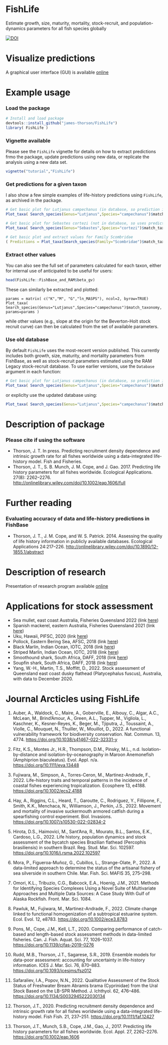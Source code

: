 # FishLife
Estimate growth, size, maturity, mortality, stock-recruit, and population-dynamics parameters for all fish species globally

[![DOI](https://zenodo.org/badge/67250650.svg)](https://zenodo.org/badge/latestdoi/67250650)

# Visualize predictions

A graphical user interface (GUI) is available [online](https://james-thorson.shinyapps.io/FishLife/)

# Example usage

### Load the package
```R
# Install and load package
devtools::install_github("james-thorson/FishLife")
library( FishLife )
```

### Vignette available
Please see the `FishLife` vignette for details on how to extract predictions frmo the package, update predictions using new data, or replicate the analysis using a new data set.  
```R
vignette("tutorial","FishLife")
```

### Get predictions for a given taxon
I also show a few simple examples of life-history predictions using `FishLife`, as archived in the package.  
```R
# Get basic plot for Lutjanus campechanus (in database, so prediction is informed by species-specific data)
Plot_taxa( Search_species(Genus="Lutjanus",Species="campechanus")$match_taxonomy )

# Get basic plot for Sebastes cortezi (not in database, so uses predictive distribution for genus Sebastes)
Plot_taxa( Search_species(Genus="Sebastes",Species="cortezi")$match_taxonomy )

# Get basic plot and extract values for Family Scombridae 
( Predictions = Plot_taxa(Search_species(Family="Scombridae")$match_taxonomy) )
```

### Extract other values
You can also see the full set of parameters calculated for each taxon, either for internal use of anticipated to be useful for users:
```R
head(FishLife::FishBase_and_RAM$beta_gv)
```
These can similarly be extracted and plotted:
```
params = matrix( c("K","M", "G","ln_MASPS"), ncol=2, byrow=TRUE)
Plot_taxa( Search_species(Genus="Lutjanus",Species="campechanus")$match_taxonomy, params=params )
```
while other values (e.g., slope at the origin for the Beverton-Holt stock recruit curve) can then be calculated from the set of available parameters.  

### Use old database
By default `FishLife` uses the most-recent version published.  This currently includes both growth, size, maturity, and mortality parameters from FishBase, as well as stock-recruit parameters estimated using the RAM Legacy stock-recruit database.  To use earlier versions, use the `Database` argument in each function:

```R
# Get basic plot for Lutjanus campechanus (in database, so prediction is informed by species-specific data)
Plot_taxa( Search_species(Genus="Lutjanus",Species="campechanus")$match_taxonomy, Database="FishBase" )
```

or expliclty use the updated database using:

```R
Plot_taxa( Search_species(Genus="Lutjanus",Species="campechanus")$match_taxonomy, Database="FishBase_and_RAM" )`
```

Description of package
=============
### Please cite if using the software
* Thorson, J. T. In press.  Predicting recruitment density dependence and intrinsic growth rate for all fishes worldwide using a data-integrated life-history model.  Fish and Fisheries. 
* Thorson, J. T., S. B. Munch, J. M. Cope, and J. Gao. 2017. Predicting life history parameters for all fishes worldwide. Ecological Applications. 27(8): 2262–2276. http://onlinelibrary.wiley.com/doi/10.1002/eap.1606/full

Further reading
=============
### Evaluating accuracy of data and life-history predictions in FishBase
* Thorson, J. T., J. M. Cope, and W. S. Patrick. 2014. Assessing the quality of life history information in publicly available databases. Ecological Applications 24:217–226. http://onlinelibrary.wiley.com/doi/10.1890/12-1855.1/abstract

Description of research
=============
Presentation of research program available [online](https://www.youtube.com/watch?v=efVXe0J80oU&feature=youtu.be)

Applications for stock assessment
=============

* Sea mullet, east coast Australia, Fisheries Queensland 2022 (link [here](https://era.daf.qld.gov.au/id/eprint/8600/1/sea_mullet_rtex_2022.pdf))
* Spanish mackerel, eastern Australia, Fisheries Queensland 2021 (link [here](http://era.daf.qld.gov.au/id/eprint/8226/25/Spanish%20mackerel%20EC%20stock%20assessment%20report%202021.pdf))
* Uku, Hawaii, PIFSC, 2020 (link [here](https://www.researchgate.net/profile/Marc_Nadon/publication/341385433_Stock_assessment_of_uku_Aprion_virescens_in_Hawaii_2020/links/5ebd99bf92851c11a867bf18/Stock-assessment-of-uku-Aprion-virescens-in-Hawaii-2020.pdf))
* Pollock, Eastern Bering Sea, AFSC, 2018 (link [here](https://archive.fisheries.noaa.gov/afsc/REFM/docs/2018/BSAI/2018EBSpollock.pdf))
* Black Marlin, Indian Ocean, IOTC, 2018 (link [here](https://www.iotc.org/sites/default/files/documents/2018/09/IOTC-2018-WPB16-15_-_BLM_JABBA_Final.pdf))
* Striped Marlin, Indian Ocean, IOTC, 2018 (link [here](https://www.iotc.org/sites/default/files/documents/2018/09/IOTC-2018-WPB16-16_-_MLS_JABBA_Final.pdf))
* Smoothound shark, South Africa, DAFF, 2018 (link [here](https://www.researchgate.net/publication/338491221_Assessment_of_smoothhound_shark_Mustelus_mustelus_in_South_Africa))
* Soupfin shark, South Africa, DAFF, 2018 (link [here](https://www.researchgate.net/publication/338491033_First_comprehensive_assessment_of_soupfin_shark_Galeorhinus_galeus_in_South_Africa))
 * Yang, W.-H., Martin, T.S., Moffitt, D., 2022. Stock assessment of Queensland east coast dusky flathead (Platycephalus fuscus), Australia, with data to December 2020.

Journal Arcticles using FishLife
=============
1.	Auber, A., Waldock, C., Maire, A., Goberville, E., Albouy, C., Algar, A.C., McLean, M., Brind’Amour, A., Green, A.L., Tupper, M., Vigliola, L., Kaschner, K., Kesner-Reyes, K., Beger, M., Tjiputra, J., Toussaint, A., Violle, C., Mouquet, N., Thuiller, W., Mouillot, D., 2022. A functional vulnerability framework for biodiversity conservation. Nat. Commun. 13, 4774. https://doi.org/10.1038/s41467-022-32331-y

2.	Fitz, K.S., Montes Jr., H.R., Thompson, D.M., Pinsky, M.L., n.d. Isolation-by-distance and isolation-by-oceanography in Maroon Anemonefish (Amphiprion biaculeatus). Evol. Appl. n/a. https://doi.org/10.1111/eva.13448

3.	Fujiwara, M., Simpson, A., Torres-Ceron, M., Martinez-Andrade, F., 2022. Life-history traits and temporal patterns in the incidence of coastal fishes experiencing tropicalization. Ecosphere 13, e4188. https://doi.org/10.1002/ecs2.4188

4.	Hay, A., Riggins, C.L., Heard, T., Garoutte, C., Rodriguez, Y., Fillipone, F., Smith, K.K., Menchaca, N., Williamson, J., Perkin, J.S., 2022. Movement and mortality of invasive suckermouth armored catfish during a spearfishing control experiment. Biol. Invasions. https://doi.org/10.1007/s10530-022-02834-2

5.	Hirota, D.S., Haimovici, M., Sant’Ana, R., Mourato, B.L., Santos, E.K., Cardoso, L.G., 2022. Life history, population dynamics and stock assessment of the bycatch species Brazilian flathead (Percophis brasiliensis) in southern Brazil. Reg. Stud. Mar. Sci. 102597. https://doi.org/10.1016/j.rsma.2022.102597

6.	Mora, P., Figueroa-Muñoz, G., Cubillos, L., Strange-Olate, P., 2022. A data-limited approach to determine the status of the artisanal fishery of sea silverside in southern Chile. Mar. Fish. Sci. MAFIS 35, 275–298.

7.	Omori, K.L., Tribuzio, C.G., Babcock, E.A., Hoenig, J.M., 2021. Methods for Identifying Species Complexes Using a Novel Suite of Multivariate Approaches and Multiple Data Sources: A Case Study With Gulf of Alaska Rockfish. Front. Mar. Sci. 1084.

8.	Pawluk, M., Fujiwara, M., Martinez-Andrade, F., 2022. Climate change linked to functional homogenization of a subtropical estuarine system. Ecol. Evol. 12, e8783. https://doi.org/10.1002/ece3.8783

9.	Pons, M., Cope, J.M., Kell, L.T., 2020. Comparing performance of catch-based and length-based stock assessment methods in data-limited fisheries. Can. J. Fish. Aquat. Sci. 77, 1026–1037. https://doi.org/10.1139/cjfas-2019-0276

10.	Rudd, M.B., Thorson, J.T., Sagarese, S.R., 2019. Ensemble models for data-poor assessment: accounting for uncertainty in life-history information. ICES J. Mar. Sci. 76, 870–883. https://doi.org/10.1093/icesjms/fsz012

11.	Safaraliev, I.A., Popov, N.N., 2022. Qualitative Assessment of the Stock Status of Freshwater Bream Abramis brama (Cyprinidae) from the Ural Stock Based on the LB-SPR Method. J. Ichthyol. 62, 476–486. https://doi.org/10.1134/S0032945222030134

12.	Thorson, J.T., 2020. Predicting recruitment density dependence and intrinsic growth rate for all fishes worldwide using a data-integrated life-history model. Fish Fish. 21, 237–251. https://doi.org/10.1111/faf.12427

13.	Thorson, J.T., Munch, S.B., Cope, J.M., Gao, J., 2017. Predicting life history parameters for all fishes worldwide. Ecol. Appl. 27, 2262–2276. https://doi.org/10.1002/eap.1606



